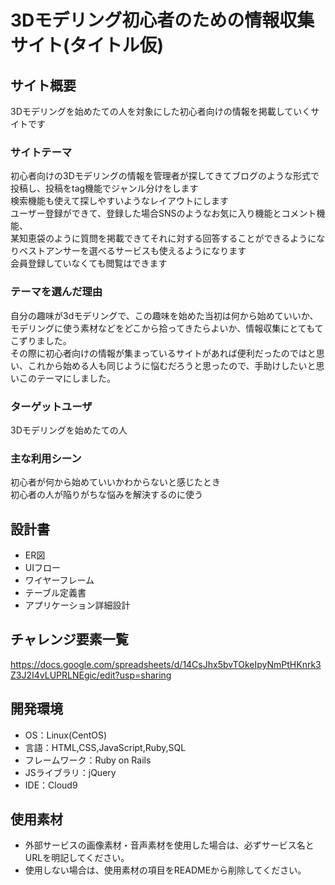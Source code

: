 # 3Dモデリング初心者のための情報収集サイト(タイトル仮)

## サイト概要
3Dモデリングを始めたての人を対象にした初心者向けの情報を掲載していくサイトです

### サイトテーマ
初心者向けの3Dモデリングの情報を管理者が探してきてブログのような形式で投稿し、投稿をtag機能でジャンル分けをします<br>
検索機能も使えて探しやすいようなレイアウトにします<br>
ユーザー登録ができて、登録した場合SNSのようなお気に入り機能とコメント機能、<br>
某知恵袋のように質問を掲載できてそれに対する回答することができるようになりベストアンサーを選べるサービスも使えるようになります<br>
会員登録していなくても閲覧はできます<br>

### テーマを選んだ理由
自分の趣味が3dモデリングで、この趣味を始めた当初は何から始めていいか、モデリングに使う素材などをどこから拾ってきたらよいか、情報収集にとてもてこずりました。<br>
その際に初心者向けの情報が集まっているサイトがあれば便利だったのではと思い、これから始める人も同じように悩むだろうと思ったので、手助けしたいと思いこのテーマにしました。

### ターゲットユーザ
3Dモデリングを始めたての人

### 主な利用シーン
初心者が何から始めていいかわからないと感じたとき<br>
初心者の人が陥りがちな悩みを解決するのに使う

## 設計書
- ER図
- UIフロー
- ワイヤーフレーム
- テーブル定義書
- アプリケーション詳細設計

## チャレンジ要素一覧
https://docs.google.com/spreadsheets/d/14CsJhx5bvTOkeIpyNmPtHKnrk3Z3J2I4vLUPRLNEgic/edit?usp=sharing

## 開発環境
- OS：Linux(CentOS)
- 言語：HTML,CSS,JavaScript,Ruby,SQL
- フレームワーク：Ruby on Rails
- JSライブラリ：jQuery
- IDE：Cloud9

## 使用素材
- 外部サービスの画像素材・音声素材を使用した場合は、必ずサービス名とURLを明記してください。
- 使用しない場合は、使用素材の項目をREADMEから削除してください。

